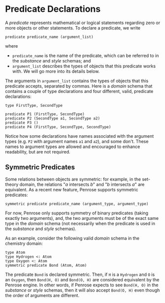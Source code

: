 # Predicate Declarations

A _predicate_ represents mathematical or logical statements regarding zero or more objects or other statements. To declare a predicate, we write

```domain
predicate predicate_name (argument_list)
```

where

- `predicate_name` is the name of the predicate, which can be referred to in the _substance_ and _style_ schemas; and
- `argument_list` describes the types of objects that this predicate works with. We will go more into its details below.

The arguments in `argument_list` contains the types of objects that this predicate accepts, separated by commas. Here is a _domain_ schema that contains a couple of type declarations and four different, valid, predicate declarations:

```domain
type FirstType, SecondType

predicate P1 (FirstType, SecondType)
predicate P2 (SecondType a1, SecondType a2)
predicate P3 ()
predicate P4 (FirstType, SecondType, SecondType)
```

Notice how some declarations have names associated with the argument types (e.g. `P2` with argument names `a1` and `a2`), and some don't. These names to argument types are allowed and encouraged to enhance readability, but are not required.

## Symmetric Predicates

Some relations between objects are symmetric: for example, in the set-theory domain, the relations "_a_ intersects _b_" and "_b_ intersects _a_" are equivalent. As a recent new feature, Penrose supports symmetric predicates:

```domain
symmetric predicate predicate_name (argument_type, argument_type)
```

For now, Penrose only supports symmetry of binary predicates (taking exactly two arguments), and, the two arguments must be of the exact same type in the _domain_ schema (not necessarily when the predicate is used in the _substance_ and _style_ schemas).

As an example, consider the following valid _domain_ schema in the chemistry domain:

```domain
type Atom
type Hydrogen <: Atom
type Oxygen <: Atom
symmetric predicate Bond (Atom, Atom)
```

The predicate `Bond` is declared symmetric. Then, if `H` is a `Hydrogen` and `O` is an `Oxygen`, then `Bond(H, O)` and `Bond(O, H)` are considered equivalent by the Penrose engine. In other words, if Penrose expects to see `Bond(H, O)` in the _substance_ or _style_ schemas, then it will also accept `Bond(O, H)` even though the order of arguments are different.
